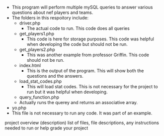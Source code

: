 - This program will perform multiple mySQL queries to answer various questions about nef players and teams. 
- The folders in this respoitory include:
  - driver.php
    - The actual code to run. This code does all queries
  - get_players1.php
    - This code is here for storage purposes. This code was helpful when developing the code but should not be run.
  - get_players2.php
    - This was another example from professor Griffin. This code should not be run.
  - index.html
    - This is the output of the program. This will show both the questions and the answers. 
  - load_stat_codes.php
    - This will load stat codes. This is not necessary for the project to run but it was helpful when developing. 
  - query_function.php
   - Actually runs the querey and returns an associative array. 
 - yo.php 
  - This file is not necessary to run any code. It was part of an example. 
  
    


project overview (description)
list of files,
file descriptions,
any instructions needed to run or help grade your project
